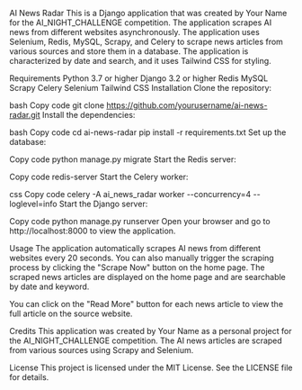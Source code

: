 AI News Radar
This is a Django application that was created by Your Name for the AI_NIGHT_CHALLENGE competition. The application scrapes AI news from different websites asynchronously. The application uses Selenium, Redis, MySQL, Scrapy, and Celery to scrape news articles from various sources and store them in a database. The application is characterized by date and search, and it uses Tailwind CSS for styling.

Requirements
Python 3.7 or higher
Django 3.2 or higher
Redis
MySQL
Scrapy
Celery
Selenium
Tailwind CSS
Installation
Clone the repository:

bash
Copy code
git clone https://github.com/yourusername/ai-news-radar.git
Install the dependencies:

bash
Copy code
cd ai-news-radar
pip install -r requirements.txt
Set up the database:

Copy code
python manage.py migrate
Start the Redis server:

Copy code
redis-server
Start the Celery worker:

css
Copy code
celery -A ai_news_radar worker --concurrency=4 --loglevel=info
Start the Django server:

Copy code
python manage.py runserver
Open your browser and go to http://localhost:8000 to view the application.

Usage
The application automatically scrapes AI news from different websites every 20 seconds. You can also manually trigger the scraping process by clicking the "Scrape Now" button on the home page. The scraped news articles are displayed on the home page and are searchable by date and keyword.

You can click on the "Read More" button for each news article to view the full article on the source website.

Credits
This application was created by Your Name as a personal project for the AI_NIGHT_CHALLENGE competition. The AI news articles are scraped from various sources using Scrapy and Selenium.

License
This project is licensed under the MIT License. See the LICENSE file for details.
